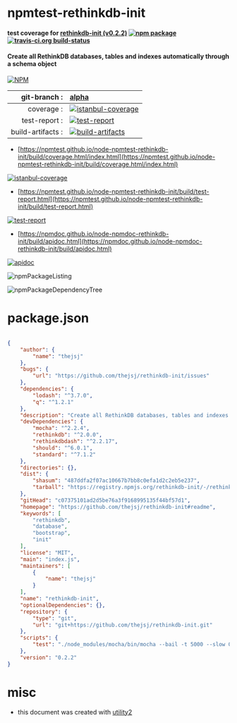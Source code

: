 # npmtest-rethinkdb-init

#### test coverage for  [rethinkdb-init (v0.2.2)](https://github.com/thejsj/rethinkdb-init#readme)  [![npm package](https://img.shields.io/npm/v/npmtest-rethinkdb-init.svg?style=flat-square)](https://www.npmjs.org/package/npmtest-rethinkdb-init) [![travis-ci.org build-status](https://api.travis-ci.org/npmtest/node-npmtest-rethinkdb-init.svg)](https://travis-ci.org/npmtest/node-npmtest-rethinkdb-init)

#### Create all RethinkDB databases, tables and indexes automatically through a schema object

[![NPM](https://nodei.co/npm/rethinkdb-init.png?downloads=true&downloadRank=true&stars=true)](https://www.npmjs.com/package/rethinkdb-init)

| git-branch : | [alpha](https://github.com/npmtest/node-npmtest-rethinkdb-init/tree/alpha)|
|--:|:--|
| coverage : | [![istanbul-coverage](https://npmtest.github.io/node-npmtest-rethinkdb-init/build/coverage.badge.svg)](https://npmtest.github.io/node-npmtest-rethinkdb-init/build/coverage.html/index.html)|
| test-report : | [![test-report](https://npmtest.github.io/node-npmtest-rethinkdb-init/build/test-report.badge.svg)](https://npmtest.github.io/node-npmtest-rethinkdb-init/build/test-report.html)|
| build-artifacts : | [![build-artifacts](https://npmtest.github.io/node-npmtest-rethinkdb-init/glyphicons_144_folder_open.png)](https://github.com/npmtest/node-npmtest-rethinkdb-init/tree/gh-pages/build)|

- [https://npmtest.github.io/node-npmtest-rethinkdb-init/build/coverage.html/index.html](https://npmtest.github.io/node-npmtest-rethinkdb-init/build/coverage.html/index.html)

[![istanbul-coverage](https://npmtest.github.io/node-npmtest-rethinkdb-init/build/screenCapture.buildCi.browser.%252Ftmp%252Fbuild%252Fcoverage.lib.html.png)](https://npmtest.github.io/node-npmtest-rethinkdb-init/build/coverage.html/index.html)

- [https://npmtest.github.io/node-npmtest-rethinkdb-init/build/test-report.html](https://npmtest.github.io/node-npmtest-rethinkdb-init/build/test-report.html)

[![test-report](https://npmtest.github.io/node-npmtest-rethinkdb-init/build/screenCapture.buildCi.browser.%252Ftmp%252Fbuild%252Ftest-report.html.png)](https://npmtest.github.io/node-npmtest-rethinkdb-init/build/test-report.html)

- [https://npmdoc.github.io/node-npmdoc-rethinkdb-init/build/apidoc.html](https://npmdoc.github.io/node-npmdoc-rethinkdb-init/build/apidoc.html)

[![apidoc](https://npmdoc.github.io/node-npmdoc-rethinkdb-init/build/screenCapture.buildCi.browser.%252Ftmp%252Fbuild%252Fapidoc.html.png)](https://npmdoc.github.io/node-npmdoc-rethinkdb-init/build/apidoc.html)

![npmPackageListing](https://npmtest.github.io/node-npmtest-rethinkdb-init/build/screenCapture.npmPackageListing.svg)

![npmPackageDependencyTree](https://npmtest.github.io/node-npmtest-rethinkdb-init/build/screenCapture.npmPackageDependencyTree.svg)



# package.json

```json

{
    "author": {
        "name": "thejsj"
    },
    "bugs": {
        "url": "https://github.com/thejsj/rethinkdb-init/issues"
    },
    "dependencies": {
        "lodash": "^3.7.0",
        "q": "^1.2.1"
    },
    "description": "Create all RethinkDB databases, tables and indexes automatically through a schema object",
    "devDependencies": {
        "mocha": "^2.2.4",
        "rethinkdb": "^2.0.0",
        "rethinkdbdash": "^2.2.17",
        "should": "^6.0.1",
        "standard": "^7.1.2"
    },
    "directories": {},
    "dist": {
        "shasum": "487ddfa2f07ac10667b7bb8c0efa1d2c2eb5e237",
        "tarball": "https://registry.npmjs.org/rethinkdb-init/-/rethinkdb-init-0.2.2.tgz"
    },
    "gitHead": "c07375101ad2d5be76a3f9168995135f44bf57d1",
    "homepage": "https://github.com/thejsj/rethinkdb-init#readme",
    "keywords": [
        "rethinkdb",
        "database",
        "bootstrap",
        "init"
    ],
    "license": "MIT",
    "main": "index.js",
    "maintainers": [
        {
            "name": "thejsj"
        }
    ],
    "name": "rethinkdb-init",
    "optionalDependencies": {},
    "repository": {
        "type": "git",
        "url": "git+https://github.com/thejsj/rethinkdb-init.git"
    },
    "scripts": {
        "test": "./node_modules/mocha/bin/mocha --bail -t 5000 --slow 0 ./test"
    },
    "version": "0.2.2"
}
```



# misc
- this document was created with [utility2](https://github.com/kaizhu256/node-utility2)
